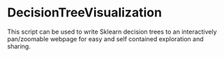 # DecisionTreeVisualization

This script can be used to write Sklearn decision trees to an interactively pan/zoomable webpage for easy and self contained exploration and sharing.
